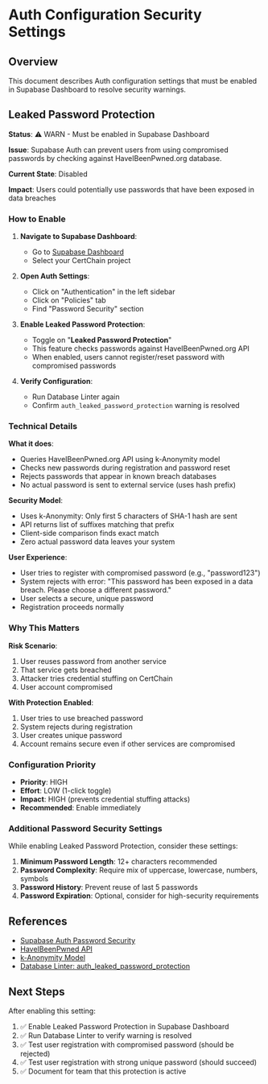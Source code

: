 # Auth Configuration Security Settings

## Overview
This document describes Auth configuration settings that must be enabled in Supabase Dashboard to resolve security warnings.

## Leaked Password Protection

**Status**: ⚠️ WARN - Must be enabled in Supabase Dashboard

**Issue**: Supabase Auth can prevent users from using compromised passwords by checking against HaveIBeenPwned.org database.

**Current State**: Disabled

**Impact**: Users could potentially use passwords that have been exposed in data breaches

### How to Enable

1. **Navigate to Supabase Dashboard**:
   - Go to [Supabase Dashboard](https://supabase.com/dashboard)
   - Select your CertChain project

2. **Open Auth Settings**:
   - Click on "Authentication" in the left sidebar
   - Click on "Policies" tab
   - Find "Password Security" section

3. **Enable Leaked Password Protection**:
   - Toggle on "**Leaked Password Protection**"
   - This feature checks passwords against HaveIBeenPwned.org API
   - When enabled, users cannot register/reset password with compromised passwords

4. **Verify Configuration**:
   - Run Database Linter again
   - Confirm `auth_leaked_password_protection` warning is resolved

### Technical Details

**What it does**:
- Queries HaveIBeenPwned.org API using k-Anonymity model
- Checks new passwords during registration and password reset
- Rejects passwords that appear in known breach databases
- No actual password is sent to external service (uses hash prefix)

**Security Model**:
- Uses k-Anonymity: Only first 5 characters of SHA-1 hash are sent
- API returns list of suffixes matching that prefix
- Client-side comparison finds exact match
- Zero actual password data leaves your system

**User Experience**:
- User tries to register with compromised password (e.g., "password123")
- System rejects with error: "This password has been exposed in a data breach. Please choose a different password."
- User selects a secure, unique password
- Registration proceeds normally

### Why This Matters

**Risk Scenario**:
1. User reuses password from another service
2. That service gets breached
3. Attacker tries credential stuffing on CertChain
4. User account compromised

**With Protection Enabled**:
1. User tries to use breached password
2. System rejects during registration
3. User creates unique password
4. Account remains secure even if other services are compromised

### Configuration Priority

- **Priority**: HIGH
- **Effort**: LOW (1-click toggle)
- **Impact**: HIGH (prevents credential stuffing attacks)
- **Recommended**: Enable immediately

### Additional Password Security Settings

While enabling Leaked Password Protection, consider these settings:

1. **Minimum Password Length**: 12+ characters recommended
2. **Password Complexity**: Require mix of uppercase, lowercase, numbers, symbols
3. **Password History**: Prevent reuse of last 5 passwords
4. **Password Expiration**: Optional, consider for high-security requirements

## References

- [Supabase Auth Password Security](https://supabase.com/docs/guides/auth/password-security#password-strength-and-leaked-password-protection)
- [HaveIBeenPwned API](https://haveibeenpwned.com/API/v3)
- [k-Anonymity Model](https://en.wikipedia.org/wiki/K-anonymity)
- [Database Linter: auth_leaked_password_protection](https://supabase.com/docs/guides/database/database-linter)

## Next Steps

After enabling this setting:

1. ✅ Enable Leaked Password Protection in Supabase Dashboard
2. ✅ Run Database Linter to verify warning is resolved
3. ✅ Test user registration with compromised password (should be rejected)
4. ✅ Test user registration with strong unique password (should succeed)
5. ✅ Document for team that this protection is active
